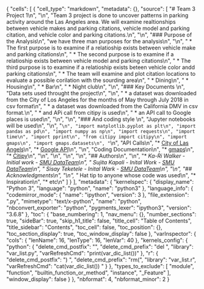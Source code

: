 {
 "cells": [
  {
   "cell_type": "markdown",
   "metadata": {},
   "source": [
    "# Team 3 Project 1\n",
    "\n",
    "Team 3 project is done to uncover patterns in parking activity around the Las Angeles area. We will examine realtionships between vehicle makes and parking citations, vehicle model and parking citation, and vehicle color and parking citations.\n",
    "\n",
    "### Purpose of the Analysis\n",
    "we have three man purposes for the analysis\n",
    "\n",
    "    * The first purpose is to examine if a relatioship exists between vehicle make and parking citations\n",
    "    * The second purpose is to examine if a relatioship exists between vehicle model and parking citations\n",
    "    * The third purpose is to examine if a relatioship exists beteen vehicle color andd parking citations\n",
    "    * The team will examine and plot citation locations to evaluate a possible corilation with the sourding area\n",
    "        * Dining\n",
    "        * Housing\n",
    "        * Bar\n",
    "        * Night club\n",
    "\n",
    "### Key Documents \n",
    "Data sets used throught the project\n",
    "\n",
    "    * a dataset was downloaded from the City of Los Angeles for the months of May through July 2018 in csv format\n",
    "    * a dataset was downloaded from the California DMV in csv format.\n",
    "    * and APi call from citipy is used\n",
    "    * an API call to Google places is used\n",
    "\n",
    "\n",
    "### And coding style \n",
    "Jupyter notebooks will be used\n",
    "\n",
    "```\n",
    "import matplotlib.pyplot as plt\n",
    "import pandas as pd\n",
    "import numpy as np\n",
    "import requests\n",
    "import time\n",
    "import pprint\n",
    "from citipy import citipy\n",
    "import gmaps\n",
    "import gmaps.datasets\n",
    "```\n",
    "API Calls\n",
    "* [City of Las Angels](https://data.lacity.org/resource/8yfh-4gug.json)\n",
    "* [Google API](https://developers.google.com/places/web-service/search)\n",
    "\n",
    "Coding Documentation\n",
    "* [gmaps](https://jupyter-gmaps.readthedocs.io/en/latest/tutorial.html)\n",
    "* [Citipy](https://github.com/wingchen/citipy)\n",
    "\n",
    "\n",
    "\n",
    "\n",
    "## Authors\n",
    "\n",
    "* **Ka-Ri Walker* - *Initial work* - [SMU DataTeam](https://github.com/ButtonWalker)\n",
    "* **Sujita Kapali* - *Inital Work* - [SMU DataTeam](https://github.com/SujiKap)\n",
    "* **Sisay Teketele* - *Inital Wark* - [SMU DataTeam](https://github.com/sisayyt)\n",
    "\n",
    "## Acknowledgments\n",
    "\n",
    "* Hat tip to anyone whose code was used\n",
    "* Inspiration\n",
    "* etc\n"
   ]
  }
 ],
 "metadata": {
  "kernelspec": {
   "display_name": "Python 3",
   "language": "python",
   "name": "python3"
  },
  "language_info": {
   "codemirror_mode": {
    "name": "ipython",
    "version": 3
   },
   "file_extension": ".py",
   "mimetype": "text/x-python",
   "name": "python",
   "nbconvert_exporter": "python",
   "pygments_lexer": "ipython3",
   "version": "3.6.8"
  },
  "toc": {
   "base_numbering": 1,
   "nav_menu": {},
   "number_sections": true,
   "sideBar": true,
   "skip_h1_title": false,
   "title_cell": "Table of Contents",
   "title_sidebar": "Contents",
   "toc_cell": false,
   "toc_position": {},
   "toc_section_display": true,
   "toc_window_display": false
  },
  "varInspector": {
   "cols": {
    "lenName": 16,
    "lenType": 16,
    "lenVar": 40
   },
   "kernels_config": {
    "python": {
     "delete_cmd_postfix": "",
     "delete_cmd_prefix": "del ",
     "library": "var_list.py",
     "varRefreshCmd": "print(var_dic_list())"
    },
    "r": {
     "delete_cmd_postfix": ") ",
     "delete_cmd_prefix": "rm(",
     "library": "var_list.r",
     "varRefreshCmd": "cat(var_dic_list()) "
    }
   },
   "types_to_exclude": [
    "module",
    "function",
    "builtin_function_or_method",
    "instance",
    "_Feature"
   ],
   "window_display": false
  }
 },
 "nbformat": 4,
 "nbformat_minor": 2
}
